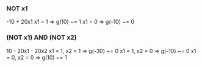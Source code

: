 ### NOT x1

-10 + 20x1
x1 = 1 => g(10) ~= 1
x1 = 0 => g(-10) ~= 0

### (NOT x1) AND (NOT x2)

10 - 20x1 - 20x2
x1 = 1, x2 = 1 => g(-30) ~= 0
x1 = 1, x2 = 0 => g(-10) ~= 0
x1 = 0, x2 = 0 => g(10) ~= 1

